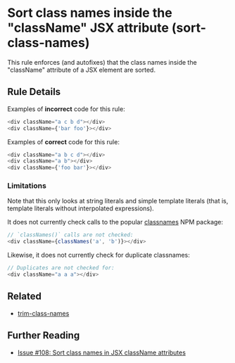 # Sort class names inside the "className" JSX attribute (sort-class-names)

This rule enforces (and autofixes) that the class names inside the "className" attribute of a JSX element are sorted.

## Rule Details

Examples of **incorrect** code for this rule:

```js
<div className="a c b d"></div>
<div className={'bar foo'}></div>
```

Examples of **correct** code for this rule:

```js
<div className="a b c d"></div>
<div className="a b"></div>
<div className={'foo bar'}></div>
```

### Limitations

Note that this only looks at string literals and simple template literals (that is, template literals without interpolated expressions).

It does not currently check calls to the popular [classnames](https://www.npmjs.com/package/classnames) NPM package:

```js
// `classNames()` calls are not checked:
<div className={classNames('a', 'b')}></div>
```

Likewise, it does not currently check for duplicate classnames:

```js
// Duplicates are not checked for:
<div className="a a a"></div>
```

## Related

-   [trim-class-names](./trim-class-names.md)

## Further Reading

-   [Issue \#108: Sort class names in JSX className attributes](https://github.com/liferay/eslint-config-liferay/issues/108)
